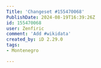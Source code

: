 ```yaml
---
Title: 'Changeset #155470068'
PublishDate: 2024-08-19T16:39:26Z
id: 155470068
user: Zenfiric
comment: 'Add #wikidata'
created_by: iD 2.29.0
tags:
- Montenegro

---
```

